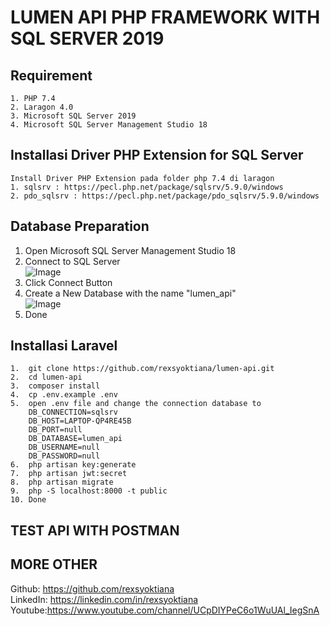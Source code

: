 # LUMEN API PHP FRAMEWORK WITH SQL SERVER 2019

## Requirement
    1. PHP 7.4
    2. Laragon 4.0
    3. Microsoft SQL Server 2019
    4. Microsoft SQL Server Management Studio 18
   
## Installasi Driver PHP Extension for SQL Server
    Install Driver PHP Extension pada folder php 7.4 di laragon
    1. sqlsrv : https://pecl.php.net/package/sqlsrv/5.9.0/windows
    2. pdo_sqlsrv : https://pecl.php.net/package/pdo_sqlsrv/5.9.0/windows

## Database Preparation
1.  Open Microsoft SQL Server Management Studio 18
2.  Connect to SQL Server <br>
![Image](https://drive.google.com/uc?export=view&id=1vCqy3qBQoVmD7x1jm1jQxsrRFjCh2Ibu)
3.  Click Connect Button
4.  Create a New Database with the name "lumen_api" <br>
![Image](https://drive.google.com/uc?export=view&id=1RyifEM3K2HafIWJAb7GQJ8QXVUB3HGMJ)
5.  Done

## Installasi Laravel
    1.  git clone https://github.com/rexsyoktiana/lumen-api.git
    2.  cd lumen-api
    3.  composer install
    4.  cp .env.example .env
    5.  open .env file and change the connection database to
        DB_CONNECTION=sqlsrv
        DB_HOST=LAPTOP-QP4RE45B
        DB_PORT=null
        DB_DATABASE=lumen_api
        DB_USERNAME=null
        DB_PASSWORD=null
    6.  php artisan key:generate
    7.  php artisan jwt:secret
    8.  php artisan migrate
    9.  php -S localhost:8000 -t public
    10. Done

## TEST API WITH POSTMAN


## MORE OTHER

Github: https://github.com/rexsyoktiana<br>
LinkedIn: https://linkedin.com/in/rexsyoktiana <br>
Youtube:https://www.youtube.com/channel/UCpDIYPeC6o1WuUAl_IegSnA
